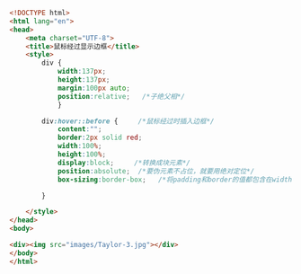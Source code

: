 
<BlogInfo id="110" title="81.鼠标经过显示边框" author="白日梦想猿" pv=0 read_times=0 pre_cost_time="0分34秒" category="css学习" tag_list="['css学习']" create_time="2020.07.28 16:13:28" update_time="2020.07.28 16:25:14" />

```html
<!DOCTYPE html>
<html lang="en">
<head>
    <meta charset="UTF-8">
    <title>鼠标经过显示边框</title>
    <style>
        div {
            width:137px;
            height:137px;
            margin:100px auto;
            position:relative;   /*子绝父相*/
            }

        div:hover::before {     /*鼠标经过时插入边框*/
            content:"";
            border:2px solid red;
            width:100%;
            height:100%;
            display:block;     /*转换成块元素*/
            position:absolute;  /*要伪元素不占位，就要用绝对定位*/
            box-sizing:border-box;   /*将padding和border的值都包含在width和height里面*/

        }

    </style>
</head>
<body>

<div><img src="images/Taylor-3.jpg"></div>
</body>
</html>
```
